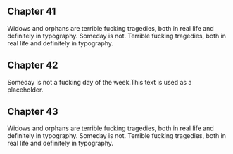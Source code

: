 
 
## Chapter 41

Widows and orphans are terrible fucking tragedies, both in real life and definitely in typography. Someday is not. Terrible fucking tragedies, both in real life and definitely in typography.

## Chapter 42

Someday is not a fucking day of the week.This text is used as a placeholder.

## Chapter 43

Widows and orphans are terrible fucking tragedies, both in real life and definitely in typography. Someday is not. Terrible fucking tragedies, both in real life and definitely in typography.
